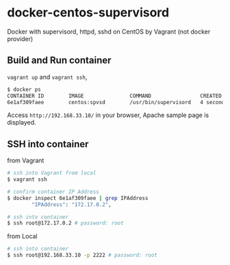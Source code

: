docker-centos-supervisord
==============

Docker with supervisord, httpd, sshd on CentOS by Vagrant (not docker provider)

## Build and Run container

```vagrant up``` and ```vagrant ssh```,

```bash
$ docker ps
CONTAINER ID        IMAGE               COMMAND                CREATED             STATUS              PORTS                                      NAMES
6e1af309faee        centos:spvsd        /usr/bin/supervisord   4 seconds ago       Up 3 seconds        0.0.0.0:80->80/tcp, 0.0.0.0:2222->22/tcp   kickass_mccarthy
```

Access ```http://192.168.33.10/``` in your browser, Apache sample page is displayed.

## SSH into container

from Vagrant

```bash
# ssh into Vagrant from local
$ vagrant ssh

# confirm container IP Address
$ docker inspect 6e1af309faee | grep IPAddress
        "IPAddress": "172.17.0.2",

# ssh into container
$ ssh root@172.17.0.2 # password: root
```

from Local

```bash
# ssh into container
$ ssh root@192.168.33.10 -p 2222 # password: root
```

